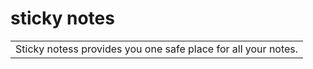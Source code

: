 # sticky notes

<table>
<tr>
<td>
 Sticky notess provides you one safe place for all your notes.
</td>
</tr>
</table>

